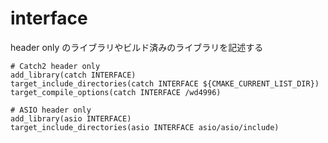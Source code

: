 # interface

header only のライブラリやビルド済みのライブラリを記述する

```
# Catch2 header only
add_library(catch INTERFACE)
target_include_directories(catch INTERFACE ${CMAKE_CURRENT_LIST_DIR})
target_compile_options(catch INTERFACE /wd4996)
```

```
# ASIO header only
add_library(asio INTERFACE)
target_include_directories(asio INTERFACE asio/asio/include)
```
